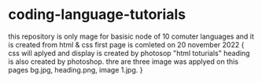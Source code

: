 # coding-language-tutorials
this repository is only mage for basisic node of 10 comuter languages and it is created from html &amp; css 
first page is comleted on 20 november 2022
{
    css will aplyed and display is created by photosop
    "html toturials" heading is also created by photoshop.
    thre are three image was applyed on this pages
    bg.jpg, heading.png, image 1.jpg.
}

